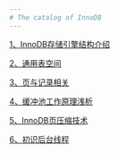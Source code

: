 ```yaml
---
# The catalog of InnoDB
---
```


[1、InnoDB存储引擎结构介绍][1]

[2、通用表空间][2]

[3、页与记录相关][3]

[4、缓冲池工作原理浅析][4]

[5、InnoDB页压缩技术][5]

[6、初识后台线程][6]

  [1]:https://github.com/Ezail3/Note/blob/master/DB/MySQL/InnoDB/innodb_intro.md
  [2]:https://github.com/Ezail3/Note/blob/master/DB/MySQL/InnoDB/general_space.md
  [3]:xxx
  [4]:https://github.com/Ezail3/Note/blob/master/DB/MySQL/InnoDB/bp_intro.md
  [5]:https://github.com/Ezail3/Note/blob/master/DB/MySQL/InnoDB/page_compressed.md
  [6]:https://github.com/Ezail3/Note/blob/master/DB/MySQL/InnoDB/backgound_threads.md
